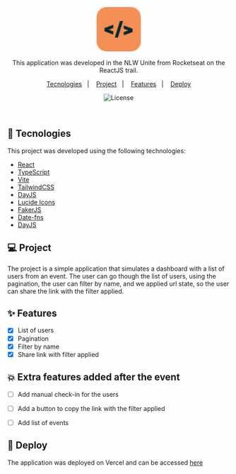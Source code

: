 <p align="center">
  <img alt="Logo NLW Expert - Rocketseat" src="src/assets/nwl-united-icon.svg" width="100x" />
</p>

<p align="center">
This application was developed in the NLW Unite from Rocketseat on the ReactJS trail.
</p>

<p align="center">
  <a href="#-tecnologies">Tecnologies</a>&nbsp;&nbsp;&nbsp;|&nbsp;&nbsp;&nbsp;
  <a href="#-project">Project</a>&nbsp;&nbsp;&nbsp;|&nbsp;&nbsp;&nbsp;
  <a href="#-features">Features</a>&nbsp;&nbsp;&nbsp;|&nbsp;&nbsp;&nbsp;
  <a href="#-deploy">Deploy</a>
  
</p>

<p align="center">
  <img alt="License" src="https://img.shields.io/static/v1?label=license&message=MIT&color=F48F56&labelColor=00292E">
</p>

<br>

<p align="center">
  <!-- add gif -->
</p>


## 🚀 Tecnologies

This project was developed using the following technologies:
- [React](https://reactjs.org)
- [TypeScript](https://www.typescriptlang.org/)
- [Vite](https://vitejs.dev/)
- [TailwindCSS](https://tailwindcss.com/)
- [DayJS](https://day.js.org/)
- [Lucide Icons](https://lucide-icons.web.app/)
- [FakerJS](https://fakerjsdocs.netlify.app/)
- [Date-fns](https://date-fns.org/)
- [DayJS](https://day.js.org/)

## 💻 Project
The project is a simple application that simulates a dashboard with a list of users from an event. The user can go though the list of users, using the pagination, the user can filter by name, and we applied url state, so the user can share the link with the filter applied.

## :sparkles: Features
- [x] List of users
- [x] Pagination
- [x] Filter by name
- [x] Share link with filter applied

##  :boom: Extra features added after the event
- [ ] Add manual check-in for the users
- [ ] Add a button to copy the link with the filter applied
- [ ] Add list of events


## 🚀 Deploy 
The application was deployed on Vercel and can be accessed [here](https://nlw-united-dashboard.vercel.app/)






